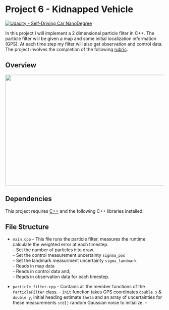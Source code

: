 # Project 6 - Kidnapped Vehicle

[![Udacity - Self-Driving Car NanoDegree](https://s3.amazonaws.com/udacity-sdc/github/shield-carnd.svg)](http://www.udacity.com/drive)

In this project I will implement a 2 dimensional particle filter in C++. The particle filter will be given a map and some initial localization information (GPS). At each time step my filter will also get observation and control data.  The project involves the completion of the following [rubric](https://review.udacity.com/#!/rubrics/747/view).
  

Overview
---

<p align="center">
<img width="600" height="350" src="https://github.com/silverwhere/Self-Driving-Car-Nanodegree---Udacity/blob/main/Project%205%20-%20Extended%20Kalman%20Filter/img/overview.jpeg"
</p>


Dependencies
---

This project requires [C++](https://isocpp.org/) and the following C++ libraries installed:  
  

  
File Structure
---

* `main.cpp` -  This file runs the particle filter, measures the runtime calculate the weighted error at each timestep.  
             -  Set the number of particles `M` to draw.  
             -  Set the control measurement uncertainty `signma_pos`  
             -  Set the landmark measurment uncertainty `sigma_landmark`  
             -  Reads in map data  
             -  Reads in control data and;  
             -  Reads in observation data for each timestep.  

* `particle_filter.cpp` - Contains all the member functions of the `ParticleFilter` class.
                        - `init` function takes GPS coordinates `double x` & `double y`,  initial heading estimate `theta` and an array of uncertainties for these measurements                                  `std[]` random Gaussian noise to initialize.
                        -   



